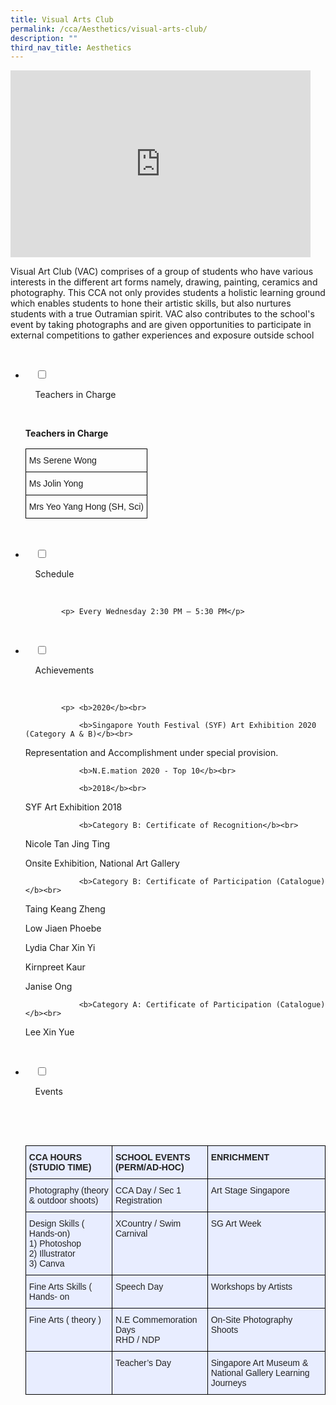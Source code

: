 ```yaml
---
title: Visual Arts Club
permalink: /cca/Aesthetics/visual-arts-club/
description: ""
third_nav_title: Aesthetics
---
```

<iframe allowfullscreen="true" height="299" width="480" frameborder="0" src="https://docs.google.com/presentation/d/e/2PACX-1vSQz4OBynxBh_DRDqW6LtGPOrDJTXNFTq95gpuIj8ujtKIkx5k8iiIuF4ahGxomb4EHH1vMdQSEV4hX/embed?start=false&amp;loop=false&amp;delayms=3000"></iframe>

Visual Art Club (VAC) comprises of a group of students who have various interests in the different art forms namely, drawing, painting, ceramics and photography. This CCA not only provides students a holistic learning ground which enables students to hone their artistic skills, but also nurtures students with a true Outramian spirit. VAC also contributes to the school's event by taking photographs and are given opportunities to participate in external competitions to gather experiences and exposure outside school

<ul class="jekyllcodex_accordion">

  <li>

    <input type="checkbox" id="accordion1">

    <label for="accordion1">Teachers in Charge</label>

    <div>

<p> <b> Teachers in Charge </b><br>
<style type="text/css">
.tg  {border-collapse:collapse;border-spacing:0;}
.tg td{border-color:black;border-style:solid;border-width:1px;font-family:Arial, sans-serif;font-size:14px;
  overflow:hidden;padding:10px 5px;word-break:normal;}
.tg th{border-color:black;border-style:solid;border-width:1px;font-family:Arial, sans-serif;font-size:14px;
  font-weight:normal;overflow:hidden;padding:10px 5px;word-break:normal;}
.tg .tg-0lax{text-align:left;vertical-align:top}
</style>
<table class="tg">
<thead>
  <tr>
    <th class="tg-0lax">Ms Serene Wong</th>
  </tr>
</thead>
<tbody>
  <tr>
    <td class="tg-0lax">Ms Jolin Yong</td>
  </tr>
  <tr>
    <td class="tg-0lax">Mrs Yeo Yang Hong (SH, Sci)</td>
  </tr>
</tbody>
</table>
			</p>

    </div>

</li>
	<li>

    <input type="checkbox" id="accordion2">

    <label for="accordion2">Schedule </label>

    <div>

			<p> Every Wednesday 2:30 PM – 5:30 PM</p>

    </div>

</li>
	
<li>

    <input type="checkbox" id="accordion3">

    <label for="accordion3">Achievements</label>

    <div>

			<p> <b>2020</b><br>

				<b>Singapore Youth Festival (SYF) Art Exhibition 2020 (Category A & B)</b><br> 

Representation and Accomplishment under special provision.<br>

				<b>N.E.mation 2020 - Top 10</b><br>

				<b>2018</b><br>

SYF Art Exhibition 2018<br>

				<b>Category B: Certificate of Recognition</b><br>

Nicole Tan Jing Ting<br>

Onsite Exhibition, National Art Gallery<br>

				<b>Category B: Certificate of Participation (Catalogue)</b><br>

Taing Keang Zheng<br>

Low Jiaen Phoebe<br>

Lydia Char Xin Yi<br>

Kirnpreet Kaur<br>

Janise Ong<br>

				<b>Category A: Certificate of Participation (Catalogue)</b><br>

Lee Xin Yue</p>

    </div>

</li>
	
<li>

    <input type="checkbox" id="accordion4">

    <label for="accordion4">Events</label>

    <div>

      <p> <style type="text/css">
.tg  {border-collapse:collapse;border-spacing:0;}
.tg td{border-color:black;border-style:solid;border-width:1px;font-family:Arial, sans-serif;font-size:14px;
  overflow:hidden;padding:10px 5px;word-break:normal;}
.tg th{border-color:black;border-style:solid;border-width:1px;font-family:Arial, sans-serif;font-size:14px;
  font-weight:normal;overflow:hidden;padding:10px 5px;word-break:normal;}
.tg .tg-vqm8{background-color:#E8EDFF;color:#222;text-align:left;vertical-align:top}
.tg .tg-u05r{background-color:#E8EDFF;color:#222;font-weight:bold;text-align:left;vertical-align:top}
</style>
<table class="tg">
<thead>
  <tr>
    <th class="tg-u05r">CCA HOURS (STUDIO TIME)</th>
    <th class="tg-u05r">SCHOOL EVENTS (PERM/AD-HOC)</th>
    <th class="tg-u05r">ENRICHMENT</th>
  </tr>
</thead>
<tbody>
  <tr>
    <td class="tg-vqm8">Photography (theory &amp; outdoor shoots)</td>
    <td class="tg-vqm8">CCA Day / Sec 1 Registration</td>
    <td class="tg-vqm8">Art Stage Singapore</td>
  </tr>
  <tr>
    <td class="tg-vqm8">Design Skills ( Hands-on)<br>1)    Photoshop<br>2)    Illustrator<br>3)    Canva</td>
    <td class="tg-vqm8">XCountry / Swim Carnival</td>
    <td class="tg-vqm8">SG Art Week</td>
  </tr>
  <tr>
    <td class="tg-vqm8">Fine Arts Skills ( Hands- on</td>
    <td class="tg-vqm8">Speech Day</td>
    <td class="tg-vqm8">Workshops by Artists</td>
  </tr>
  <tr>
    <td class="tg-vqm8">Fine Arts ( theory )</td>
    <td class="tg-vqm8">N.E Commemoration Days<br>RHD / NDP</td>
    <td class="tg-vqm8">On-Site Photography Shoots</td>
  </tr>
  <tr>
    <td class="tg-vqm8"> </td>
    <td class="tg-vqm8">Teacher’s Day</td>
    <td class="tg-vqm8">Singapore Art Museum  &amp; National Gallery Learning Journeys</td>
  </tr>
</tbody>
</table>
			</p>

    </div>

</li>
	
	

	
</ul>